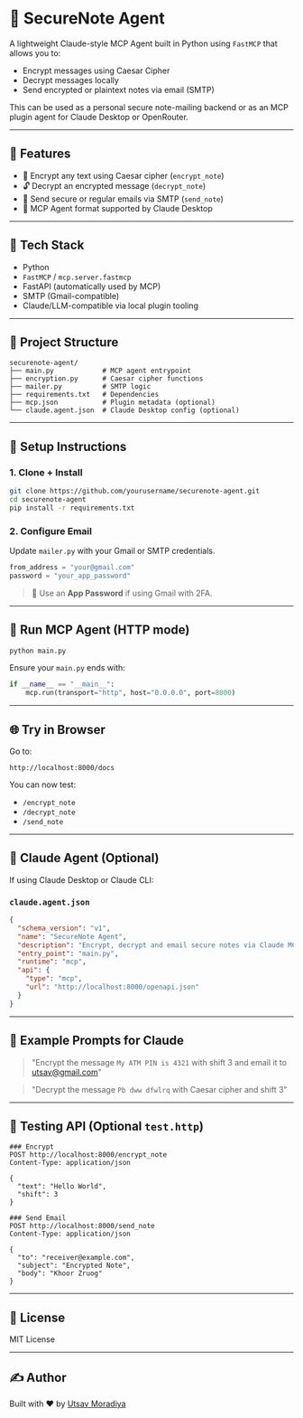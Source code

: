 
# 🔐 SecureNote Agent

A lightweight Claude-style MCP Agent built in Python using `FastMCP` that allows you to:
- Encrypt messages using Caesar Cipher
- Decrypt messages locally
- Send encrypted or plaintext notes via email (SMTP)

This can be used as a personal secure note-mailing backend or as an MCP plugin agent for Claude Desktop or OpenRouter.

---

## 🚀 Features

- 🔐 Encrypt any text using Caesar cipher (`encrypt_note`)
- 🔓 Decrypt an encrypted message (`decrypt_note`)
- 📧 Send secure or regular emails via SMTP (`send_note`)
- 🧠 MCP Agent format supported by Claude Desktop

---

## 🧱 Tech Stack

- Python
- `FastMCP` / `mcp.server.fastmcp`
- FastAPI (automatically used by MCP)
- SMTP (Gmail-compatible)
- Claude/LLM-compatible via local plugin tooling

---

## 📁 Project Structure

```
securenote-agent/
├── main.py            # MCP agent entrypoint
├── encryption.py      # Caesar cipher functions
├── mailer.py          # SMTP logic
├── requirements.txt   # Dependencies
├── mcp.json           # Plugin metadata (optional)
└── claude.agent.json  # Claude Desktop config (optional)
```

---

## 🔧 Setup Instructions

### 1. Clone + Install

```bash
git clone https://github.com/yourusername/securenote-agent.git
cd securenote-agent
pip install -r requirements.txt
```

### 2. Configure Email

Update `mailer.py` with your Gmail or SMTP credentials.

```python
from_address = "your@gmail.com"
password = "your_app_password"
```

> 📌 Use an **App Password** if using Gmail with 2FA.

---

## 🚀 Run MCP Agent (HTTP mode)

```bash
python main.py
```

Ensure your `main.py` ends with:

```python
if __name__ == "__main__":
    mcp.run(transport="http", host="0.0.0.0", port=8000)
```

---

## 🌐 Try in Browser

Go to:
```
http://localhost:8000/docs
```

You can now test:
- `/encrypt_note`
- `/decrypt_note`
- `/send_note`

---

## 🤖 Claude Agent (Optional)

If using Claude Desktop or Claude CLI:

### `claude.agent.json`
```json
{
  "schema_version": "v1",
  "name": "SecureNote Agent",
  "description": "Encrypt, decrypt and email secure notes via Claude MCP tool",
  "entry_point": "main.py",
  "runtime": "mcp",
  "api": {
    "type": "mcp",
    "url": "http://localhost:8000/openapi.json"
  }
}
```

---

## 📌 Example Prompts for Claude

> "Encrypt the message `My ATM PIN is 4321` with shift 3 and email it to utsav@gmail.com"

> "Decrypt the message `Pb dww dfwlrq` with Caesar cipher and shift 3"

---

## 🧪 Testing API (Optional `test.http`)

```http
### Encrypt
POST http://localhost:8000/encrypt_note
Content-Type: application/json

{
  "text": "Hello World",
  "shift": 3
}

### Send Email
POST http://localhost:8000/send_note
Content-Type: application/json

{
  "to": "receiver@example.com",
  "subject": "Encrypted Note",
  "body": "Khoor Zruog"
}
```

---

## 🪪 License

MIT License

---

## ✍️ Author

Built with ❤️ by [Utsav Moradiya](https://utsavmoradiya.in)
